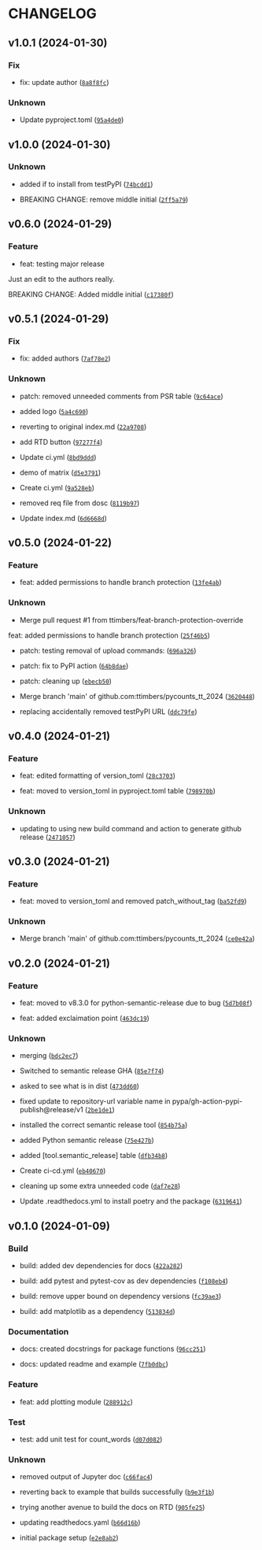 # CHANGELOG



## v1.0.1 (2024-01-30)

### Fix

* fix:  update author ([`8a8f8fc`](https://github.com/ttimbers/pycounts_tt_2024/commit/8a8f8fcb81c1bbb279ad7e945e0bc85a8a90fda8))

### Unknown

* Update pyproject.toml ([`95a4de0`](https://github.com/ttimbers/pycounts_tt_2024/commit/95a4de03ea0f11ab15502d5cd3da4d4ef88fa85d))


## v1.0.0 (2024-01-30)

### Unknown

* added if to install from testPyPI ([`74bcdd1`](https://github.com/ttimbers/pycounts_tt_2024/commit/74bcdd1555964bd322e0d92c8f331d1265fe2bb9))

* BREAKING CHANGE: remove middle initial ([`2ff5a79`](https://github.com/ttimbers/pycounts_tt_2024/commit/2ff5a798211ad4a8f72579aac07a6aa30642ae13))


## v0.6.0 (2024-01-29)

### Feature

* feat: testing major release

Just an edit to the authors really.

BREAKING CHANGE: Added middle initial ([`c17380f`](https://github.com/ttimbers/pycounts_tt_2024/commit/c17380fe4cbb299f9c6d57a549606a081f5a01fa))


## v0.5.1 (2024-01-29)

### Fix

* fix: added authors ([`7af78e2`](https://github.com/ttimbers/pycounts_tt_2024/commit/7af78e2195c37da00c550d56d7a690e263b30126))

### Unknown

* patch: removed unneeded comments from PSR table ([`9c64ace`](https://github.com/ttimbers/pycounts_tt_2024/commit/9c64ace2b88c571916136996ff38eb14b4775361))

* added logo ([`5a4c690`](https://github.com/ttimbers/pycounts_tt_2024/commit/5a4c690e6a1bca8dab12e007245ae42bd5ac0d0d))

* reverting to original index.md ([`22a9708`](https://github.com/ttimbers/pycounts_tt_2024/commit/22a97085b9a10e94782f34131ce5c1d493b0a029))

* add RTD button ([`97277f4`](https://github.com/ttimbers/pycounts_tt_2024/commit/97277f45796b94ec8d078bf5a5d559ce625ec985))

* Update ci.yml ([`8bd9ddd`](https://github.com/ttimbers/pycounts_tt_2024/commit/8bd9ddd7c10f6a1d6ce476721e1a1abc11bab441))

* demo of matrix ([`d5e3791`](https://github.com/ttimbers/pycounts_tt_2024/commit/d5e3791c705737a53283cfe39219aca12172ff91))

* Create ci.yml ([`9a528eb`](https://github.com/ttimbers/pycounts_tt_2024/commit/9a528eb7104b6a4f93d1ac340f91f24e6023bed3))

* removed req file from dosc ([`8119b97`](https://github.com/ttimbers/pycounts_tt_2024/commit/8119b97b24521b434d8b50ac164e72e835fa60e0))

* Update index.md ([`6d6668d`](https://github.com/ttimbers/pycounts_tt_2024/commit/6d6668dc2eb436390fe35c5e527efa97e6c58186))


## v0.5.0 (2024-01-22)

### Feature

* feat: added permissions to handle branch protection ([`13fe4ab`](https://github.com/ttimbers/pycounts_tt_2024/commit/13fe4ab67f2fc3135d2b574c10fa189dc89813b8))

### Unknown

* Merge pull request #1 from ttimbers/feat-branch-protection-override

feat: added permissions to handle branch protection ([`25f46b5`](https://github.com/ttimbers/pycounts_tt_2024/commit/25f46b55258f22bad76d3f12eaa896174ed8a1b9))

* patch: testing removal of upload commands: ([`696a326`](https://github.com/ttimbers/pycounts_tt_2024/commit/696a3262ca0740a002bfcebb462de3891abc3636))

* patch: fix to PyPI action ([`64b8dae`](https://github.com/ttimbers/pycounts_tt_2024/commit/64b8daea02c64dcd238b9802d22ef50eeb1d4b1e))

* patch: cleaning up ([`ebecb50`](https://github.com/ttimbers/pycounts_tt_2024/commit/ebecb505ae8d9bbf4b304de46a24819674b36c25))

* Merge branch &#39;main&#39; of github.com:ttimbers/pycounts_tt_2024 ([`3620448`](https://github.com/ttimbers/pycounts_tt_2024/commit/3620448c267067ec202aa6ae2069370dbb9a45d5))

* replacing accidentally removed testPyPI URL ([`ddc79fe`](https://github.com/ttimbers/pycounts_tt_2024/commit/ddc79febf765ce31af284f44e73f8126e1bb073f))


## v0.4.0 (2024-01-21)

### Feature

* feat: edited formatting of version_toml ([`28c3703`](https://github.com/ttimbers/pycounts_tt_2024/commit/28c37030b32a2fd3d217b2b76b723f93b5c2bd76))

* feat: moved to version_toml in pyproject.toml table ([`798970b`](https://github.com/ttimbers/pycounts_tt_2024/commit/798970bce1100ca2c51ec8d8020375cc51df4aa8))

### Unknown

* updating to using new build command and action to generate github release ([`2471057`](https://github.com/ttimbers/pycounts_tt_2024/commit/2471057aa825a79e37dc4cc1f576d574182d904a))


## v0.3.0 (2024-01-21)

### Feature

* feat: moved to version_toml and removed patch_without_tag ([`ba52fd9`](https://github.com/ttimbers/pycounts_tt_2024/commit/ba52fd98cb1f6bd2e950b6bb83c66ad099809f0a))

### Unknown

* Merge branch &#39;main&#39; of github.com:ttimbers/pycounts_tt_2024 ([`ce0e42a`](https://github.com/ttimbers/pycounts_tt_2024/commit/ce0e42a28284b6c144de80e05b485083de53447e))


## v0.2.0 (2024-01-21)

### Feature

* feat: moved to v8.3.0 for python-semantic-release due to bug ([`5d7b08f`](https://github.com/ttimbers/pycounts_tt_2024/commit/5d7b08fe2ef39d1412e9df39857c108498365778))

* feat: added exclaimation point ([`463dc19`](https://github.com/ttimbers/pycounts_tt_2024/commit/463dc1987615dceeac5ea6872e7aa08ddf93a9ea))

### Unknown

* merging ([`bdc2ec7`](https://github.com/ttimbers/pycounts_tt_2024/commit/bdc2ec7001c0d15a77d7b49892fa41b48f832419))

* Switched to semantic release GHA ([`85e7f74`](https://github.com/ttimbers/pycounts_tt_2024/commit/85e7f74516158b6a64779731f89c87aaba705c60))

* asked to see what is in dist ([`473dd60`](https://github.com/ttimbers/pycounts_tt_2024/commit/473dd60f4796ea685ab699c525661759d1201f45))

* fixed update to repository-url variable name in pypa/gh-action-pypi-publish@release/v1 ([`2be1de1`](https://github.com/ttimbers/pycounts_tt_2024/commit/2be1de1967fe6a02a712bcd7553b7fa0dbea35ce))

* installed the correct semantic release tool ([`854b75a`](https://github.com/ttimbers/pycounts_tt_2024/commit/854b75a20bb6a9fb9a4aae4b84297133d2c6dd9a))

* added Python semantic release ([`75e427b`](https://github.com/ttimbers/pycounts_tt_2024/commit/75e427bf9b3a34f1e95f06d44f4067c43ee7caea))

* added [tool.semantic_release] table ([`dfb34b8`](https://github.com/ttimbers/pycounts_tt_2024/commit/dfb34b81207e4e608860f900c916557c86b81122))

* Create ci-cd.yml ([`eb40670`](https://github.com/ttimbers/pycounts_tt_2024/commit/eb4067079048e8e05ae612fa4a559120cadbd0d4))

* cleaning up some extra unneeded code ([`daf7e28`](https://github.com/ttimbers/pycounts_tt_2024/commit/daf7e28c17959c5caf1f656185fb02eba2863d74))

* Update .readthedocs.yml to install poetry and the package ([`6319641`](https://github.com/ttimbers/pycounts_tt_2024/commit/631964108ee3d46346258b8e528e4362aed6881f))


## v0.1.0 (2024-01-09)

### Build

* build: added dev dependencies for docs ([`422a282`](https://github.com/ttimbers/pycounts_tt_2024/commit/422a28269e677ab26ab67eada555cb574a72f84b))

* build: add pytest and pytest-cov as dev dependencies ([`f108eb4`](https://github.com/ttimbers/pycounts_tt_2024/commit/f108eb4af037dd8e7cb6ccdb29865b60d0ae97d6))

* build: remove upper bound on dependency versions ([`fc39ae3`](https://github.com/ttimbers/pycounts_tt_2024/commit/fc39ae318f895e0697e7bcd3955687f03a4f69d0))

* build: add matplotlib as a dependency ([`513834d`](https://github.com/ttimbers/pycounts_tt_2024/commit/513834d359c95817a03bc509a0209e4c3c6775ef))

### Documentation

* docs: created docstrings for package functions ([`96cc251`](https://github.com/ttimbers/pycounts_tt_2024/commit/96cc251fa7880cb24fb7c07c423fb0575f597324))

* docs: updated readme and example ([`7fb0dbc`](https://github.com/ttimbers/pycounts_tt_2024/commit/7fb0dbc44ec4988521cc3182bb3e72885ea3fcf3))

### Feature

* feat: add plotting module ([`288912c`](https://github.com/ttimbers/pycounts_tt_2024/commit/288912ce0e94878fd2ed1603f0f22f7decba45ce))

### Test

* test: add unit test for count_words ([`d07d082`](https://github.com/ttimbers/pycounts_tt_2024/commit/d07d082719e892c1d910a3dab2657c9c1018e8d9))

### Unknown

* removed output of Jupyter doc ([`c66fac4`](https://github.com/ttimbers/pycounts_tt_2024/commit/c66fac41ac9733239652c3d6224e34d7ce84bd50))

* reverting back to example that builds successfully ([`b9e3f1b`](https://github.com/ttimbers/pycounts_tt_2024/commit/b9e3f1b346560abf0fb65d119190f2a0d9625846))

* trying another avenue to build the docs on RTD ([`905fe25`](https://github.com/ttimbers/pycounts_tt_2024/commit/905fe25241ec2bad050c33539a729a29abacb277))

* updating readthedocs.yaml ([`b66d16b`](https://github.com/ttimbers/pycounts_tt_2024/commit/b66d16b16c08d95f16cf786d65ff5372f316a600))

* initial package setup ([`e2e8ab2`](https://github.com/ttimbers/pycounts_tt_2024/commit/e2e8ab2b7c11cc9670707ac2b6a1ebd147e0d5d2))
